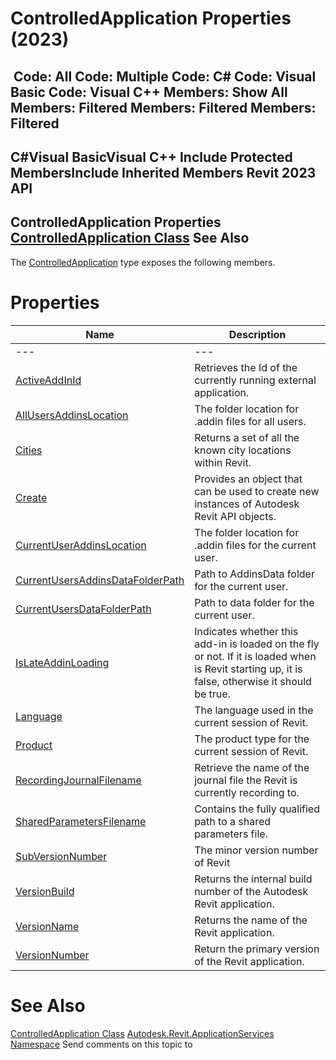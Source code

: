 # ControlledApplication Properties (2023)

﻿
 Code: All Code: Multiple Code: C# Code: Visual Basic Code: Visual C++  Members: Show All Members: Filtered Members: Filtered Members: Filtered   
---  
C#Visual BasicVisual C++
Include Protected MembersInclude Inherited Members
Revit 2023 API  
---  
ControlledApplication Properties  
[ControlledApplication Class](35859972-2407-3910-cb07-bbb337e307e6.md "ControlledApplication Class") See Also  
---  
The [ControlledApplication](35859972-2407-3910-cb07-bbb337e307e6.md "ControlledApplication Class") type exposes the following members.
# Properties
| Name | Description |
| --- | --- |
| --- | --- | --- |
| [ActiveAddInId](8e0bea86-9882-c8a5-4562-471989c6b56c.md "ActiveAddInId Property") | Retrieves the Id of the currently running external application. |
| [AllUsersAddinsLocation](83a42cb4-37dc-d985-ed37-9326b7d06bbd.md "AllUsersAddinsLocation Property") | The folder location for .addin files for all users. |
| [Cities](3a868628-038c-df32-df1b-2a6a55404c27.md "Cities Property") | Returns a set of all the known city locations within Revit. |
| [Create](63042422-6c28-d8db-78f6-594c52701188.md "Create Property") | Provides an object that can be used to create new instances of Autodesk Revit API objects. |
| [CurrentUserAddinsLocation](df98bce4-9d9e-69fd-dc86-6071ca44ee92.md "CurrentUserAddinsLocation Property") | The folder location for .addin files for the current user. |
| [CurrentUsersAddinsDataFolderPath](f83ab5b7-4ab5-6e2f-565e-c3bf0e46e44e.md "CurrentUsersAddinsDataFolderPath Property") | Path to AddinsData folder for the current user. |
| [CurrentUsersDataFolderPath](3ff50826-aae6-0b19-8057-15af6a88cd41.md "CurrentUsersDataFolderPath Property") | Path to data folder for the current user. |
| [IsLateAddinLoading](d79bde46-2cd2-e13c-9c80-289e0d1968f4.md "IsLateAddinLoading Property") | Indicates whether this add-in is loaded on the fly or not. If it is loaded when is Revit starting up, it is false, otherwise it should be true. |
| [Language](1acafee6-95e0-50dd-2e46-8951e9405311.md "Language Property") | The language used in the current session of Revit. |
| [Product](0c84ac5e-2054-a785-5551-e4eeb849b690.md "Product Property") | The product type for the current session of Revit. |
| [RecordingJournalFilename](b51d0c47-7fd5-8c95-b99d-5456b5b97bc3.md "RecordingJournalFilename Property") | Retrieve the name of the journal file the Revit is currently recording to. |
| [SharedParametersFilename](513e3512-4c82-4b20-b3e9-c33c3ee4cd61.md "SharedParametersFilename Property") | Contains the fully qualified path to a shared parameters file. |
| [SubVersionNumber](9a13bb48-6d6f-002e-dd04-bfaaacdd51f6.md "SubVersionNumber Property") | The minor version number of Revit |
| [VersionBuild](c5963cab-c85b-561b-1ea2-b9d11b58050c.md "VersionBuild Property") | Returns the internal build number of the Autodesk Revit application. |
| [VersionName](922cc2ba-ada9-9087-fc37-de8704e81218.md "VersionName Property") | Returns the name of the Revit application. |
| [VersionNumber](35b18b73-4c47-fee3-d2f9-21298f029f7f.md "VersionNumber Property") | Return the primary version of the Revit application. |

# See Also
[ControlledApplication Class](35859972-2407-3910-cb07-bbb337e307e6.md "ControlledApplication Class")
[Autodesk.Revit.ApplicationServices Namespace](91957e18-2935-006c-83ab-3b5b9dbb5928.md "Autodesk.Revit.ApplicationServices Namespace")
Send comments on this topic to 